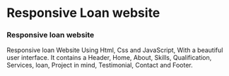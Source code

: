 # Responsive Loan website

### Responsive loan website
Responsive loan Website Using Html, Css and JavaScript, With a beautiful user interface. It contains a Header, Home, About, Skills, Qualification, Services, loan, Project in mind, Testimonial, Contact and Footer.



